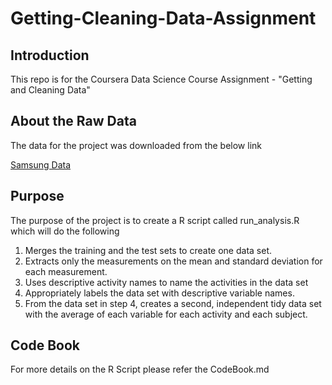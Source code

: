 # Getting-Cleaning-Data-Assignment

## Introduction

This repo is for the Coursera Data Science Course Assignment - "Getting and Cleaning Data"

## About the Raw Data

The data for the project was downloaded from the below link

[Samsung Data](https://d396qusza40orc.cloudfront.net/getdata%2Fprojectfiles%2FUCI%20HAR%20Dataset.zip)

## Purpose

The purpose of the project is to create a R script called run_analysis.R which will do the following
1. Merges the training and the test sets to create one data set.
2. Extracts only the measurements on the mean and standard deviation for each measurement.
3. Uses descriptive activity names to name the activities in the data set
4. Appropriately labels the data set with descriptive variable names.
5. From the data set in step 4, creates a second, independent tidy data set with the average of each
variable for each activity and each subject.

## Code Book

For more details on the R Script please refer the CodeBook.md
